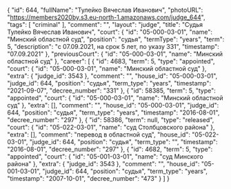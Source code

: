 {
    "id": 644,
    "fullName": "Тулейко Вячеслав Иванович",
    "photoURL": "https://members2020by.s3.eu-north-1.amazonaws.com/judge_644",
    "tags": [
        "criminal"
    ],
    "comment": "",
    "layout": "judge",
    "title": "Судья Тулейко Вячеслав Иванович",
    "court": {
        "id": "05-000-03-01",
        "name": "Минский областной суд",
        "position": "судья",
        "termType": "years",
        "term": 5,
        "description": "c 07.09.2021, на срок 5 лет, по указу 331",
        "timestamp": "07.09.2021"
    },
    "previousCourt": {
        "id": "05-000-03-01",
        "name": "Минский областной суд"
    },
    "career": [
        {
            "id": 4683,
            "term": 5,
            "type": "appointed",
            "court": {
                "id": "05-000-03-01",
                "name": "Минский областной суд"
            },
            "extra": {
                "judge_id": 3543
            },
            "comment": "",
            "house_id": "05-000-03-01",
            "judge_id": 644,
            "position": "судья",
            "term_type": "years",
            "timestamp": "2021-09-07",
            "decree_number": "331"
        },
        {
            "id": 58385,
            "term": 5,
            "type": "appointed",
            "court": {
                "id": "05-000-03-01",
                "name": "Минский областной суд"
            },
            "extra": [],
            "comment": "",
            "house_id": "05-000-03-01",
            "judge_id": 644,
            "position": "судья",
            "term_type": "years",
            "timestamp": "2016-08-01",
            "decree_number": "297"
        },
        {
            "id": 58386,
            "term": null,
            "type": "released",
            "court": {
                "id": "05-022-03-01",
                "name": "суд Столбцовского района"
            },
            "extra": [],
            "comment": "перевод в областной суд",
            "house_id": "05-022-03-01",
            "judge_id": 644,
            "position": "судья",
            "term_type": "",
            "timestamp": "2016-08-01",
            "decree_number": "297"
        },
        {
            "id": 4682,
            "term": 5,
            "type": "appointed",
            "court": {
                "id": "05-001-03-01",
                "name": "суд Минского района"
            },
            "extra": {
                "judge_id": 3543
            },
            "comment": "",
            "house_id": "05-001-03-01",
            "judge_id": 644,
            "position": "судья",
            "term_type": "years",
            "timestamp": "2007-10-01",
            "decree_number": "473"
        }
    ]
}